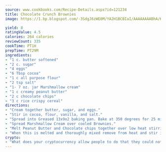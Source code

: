 ```yaml
---
source: www.cookbooks.com/Recipe-Details.aspx?id=121234
title: Chocolate Crunch Brownies
image: https://1.bp.blogspot.com/-3SdgJ6zWE0M/YA2H1BCBIaI/AAAAAAAABhA/KLu9yTsYBMkJQudB_uFGwTypBtmTiBfZgCLcBGAsYHQ/s320/4.png

yield: 8
ratingValue: 4.5
calories: 264 calories
reviewCount: 335
cookTime: PT1H
prepTime: PT29M
ingredients:
- "1 c. butter softened"
- "2 c. sugar"
- "4 eggs"
- "6 Tbsp cocoa"
- "1 c all purpose flour"
- "2 tsp salt"
- "1- 7 oz. jar Marshmallow cream"
- "1 c creamy peanut butter"
- "2 c chocolate chips"
- "3 c rice crispy cereal"
directions:
- "Cream together butter, sugar, and eggs."
- "Stir in cocoa, flour, vanilla, and salt."
- "Spread into Greased 13x9x2 baking pan. Bake at 350 degrees for 25 mins. or until Brownies test done. Cool."
- "Spread Marshmallow Cream over cooled Brownies."
- "Melt Peanut Butter and Chocolate chips together over low heat stirring constantly."
- "When this is melted and thoroughly mixed remove from heat and stir in cereal spread over marshmallow layer and chill. Store in refrigerator."
crypto:
- "What does your cryptocurrency allow people to do that they could not do otherwise, and how does it help them do existing tasks more quickly or cheaply?"
---
```


